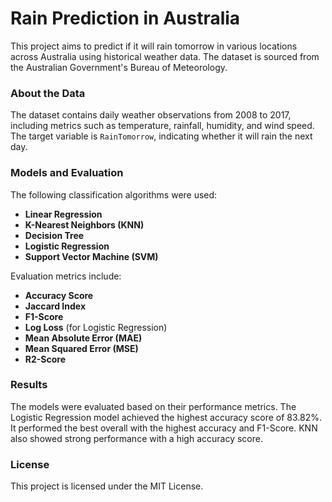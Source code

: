 # Rain Prediction in Australia

This project aims to predict if it will rain tomorrow in various locations across Australia using historical weather data. The dataset is sourced from the Australian Government's Bureau of Meteorology.

### About the Data
The dataset contains daily weather observations from 2008 to 2017, including metrics such as temperature, rainfall, humidity, and wind speed. The target variable is `RainTomorrow`, indicating whether it will rain the next day.

### Models and Evaluation
The following classification algorithms were used:
- **Linear Regression**
- **K-Nearest Neighbors (KNN)**
- **Decision Tree**
- **Logistic Regression**
- **Support Vector Machine (SVM)**

Evaluation metrics include:
- **Accuracy Score**
- **Jaccard Index**
- **F1-Score**
- **Log Loss** (for Logistic Regression)
- **Mean Absolute Error (MAE)**
- **Mean Squared Error (MSE)**
- **R2-Score**

### Results
The models were evaluated based on their performance metrics. The Logistic Regression model achieved the highest accuracy score of 83.82%. It performed the best overall with the highest accuracy and F1-Score. KNN also showed strong performance with a high accuracy score.

### License
This project is licensed under the MIT License.
